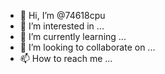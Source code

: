 - 👋 Hi, I’m @74618cpu
- 👀 I’m interested in ...
- 🌱 I’m currently learning ...
- 💞️ I’m looking to collaborate on ...
- 📫 How to reach me ...

<!---
74618cpu/74618cpu is a ✨ special ✨ repository because its `README.md` (this file) appears on your GitHub profile.
You can click the Preview link to take a look at your changes.
--->
